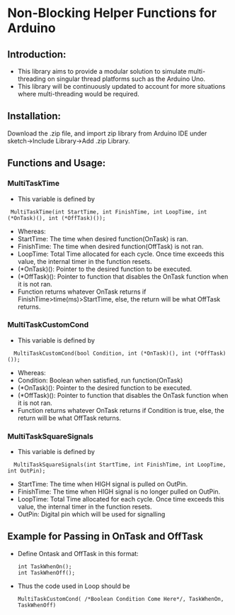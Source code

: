 # Non-Blocking Helper Functions for Arduino
## Introduction:
- This library aims to provide a modular solution to simulate multi-threading on singular thread platforms such as the Arduino Uno.
- This library will be continuously updated to account for more situations where multi-threading would be required.
## Installation:
Download the .zip file, and import zip library from Arduino IDE under sketch->Include Library->Add .zip Library.
## Functions and Usage:
### MultiTaskTime
- This variable is defined by
```
 MultiTaskTime(int StartTime, int FinishTime, int LoopTime, int (*OnTask)(), int (*OffTask)());
```
- Whereas:
- StartTime: The time when desired function(OnTask) is ran.
- FinishTime: The time when desired function(OffTask) is not ran.
- LoopTime: Total Time allocated for each cycle. Once time exceeds this value, the internal timer in the function resets.
- (*OnTask)(): Pointer to the desired function to be executed.
- (*OffTask)(): Pointer to function that disables the OnTask function when it is not ran.
- Function returns whatever OnTask returns if FinishTime>time(ms)>StartTime, else, the return will be what OffTask returns.

### MultiTaskCustomCond
- This variable is defined by
```
  MultiTaskCustomCond(bool Condition, int (*OnTask)(), int (*OffTask)());
```
- Whereas:
- Condition: Boolean when satisfied, run function(OnTask)
- (*OnTask)(): Pointer to the desired function to be executed.
- (*OffTask)(): Pointer to function that disables the OnTask function when it is not ran.
- Function returns whatever OnTask returns if Condition is true, else, the return will be what OffTask returns.

### MultiTaskSquareSignals
- This variable is defined by
```
  MultiTaskSquareSignals(int StartTime, int FinishTime, int LoopTime, int OutPin);
```
- StartTime: The time when HIGH signal is pulled on OutPin.
- FinishTime: The time when HIGH signal is no longer pulled on OutPin.
- LoopTime: Total Time allocated for each cycle. Once time exceeds this value, the internal timer in the function resets.
- OutPin: Digital pin which will be used for signalling

## Example for Passing in OnTask and OffTask
 - Define Ontask and OffTask in this format:
   ```
   int TaskWhenOn();
   int TaskWhenOff();
   ```
 - Thus the code used in Loop should be
   ```
   MultiTaskCustomCond( /*Boolean Condition Come Here*/, TaskWhenOn, TaskWhenOff)
   ```
